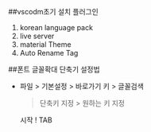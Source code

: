 
##vscodm초기 설치 플러그인
1. korean language pack
2. live server
3. material Theme
4. Auto Rename Tag

##폰트 글꼴확대 단축기 설정법
- 파일 > 기본설정 > 바로가기 키 > 글꼴검색 
    >단축키 지정 > 원하는 키 지정


    시작 
    ! TAB